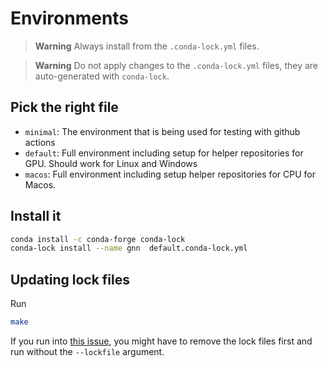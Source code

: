 # Environments

> **Warning**
> Always install from the `.conda-lock.yml` files.

> **Warning**
> Do not apply changes to the `.conda-lock.yml` files, they are auto-generated with
> `conda-lock`.

## Pick the right file

* `minimal`: The environment that is being used for testing with github
   actions
* `default`: Full environment including setup for helper repositories for GPU.
   Should work for Linux and Windows
* `macos`: Full environment including setup helper repositories for CPU for
   Macos.

## Install it

```bash
conda install -c conda-forge conda-lock
conda-lock install --name gnn  default.conda-lock.yml
```

## Updating lock files

Run

```bash
make
```

If you run into [this issue](https://github.com/conda-incubator/conda-lock/issues/283),
you might have to remove the lock files first and run without the `--lockfile`
argument.
